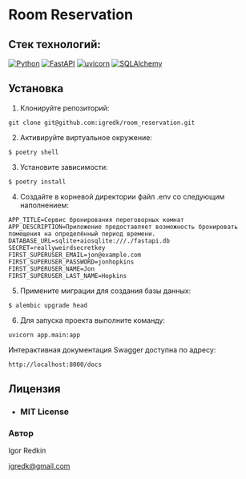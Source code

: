 # Room Reservation

## Cтек технологий:
[![Python](https://img.shields.io/badge/-Python-464646?style=flat&logo=Python&logoColor=56C0C0&color=008080)](https://www.python.org/)
[![FastAPI](https://img.shields.io/badge/-FastAPI-464646?style=flat&logo=fastapi&logoColor=56C0C0&color=008080)](https://fastapi.tiangolo.com/)
[![uvicorn](https://img.shields.io/badge/-Uvicorn-464646?style=flat&logo=uvicorn&logoColor=56C0C0&color=008080)](https://www.uvicorn.org/)
[![SQLAlchemy](https://img.shields.io/badge/-SQLAlchemy-464646?style=flat&logo=sqlalchemy&logoColor=56C0C0&color=008080)](https://www.sqlalchemy.org/)

## Установка
1. Клонируйте репозиторий:
```
git clone git@github.com:igredk/room_reservation.git
```
2. Активируйте виртуальное окружение:
```
$ poetry shell
```
3. Установите зависимости:
```
$ poetry install
```
4. Создайте в корневой директории файл .env со следующим наполнением:
```
APP_TITLE=Сервис бронирования переговорных комнат
APP_DESCRIPTION=Приложение предоставляет возможность бронировать помещения на определённый период времени.
DATABASE_URL=sqlite+aiosqlite:///./fastapi.db
SECRET=reallyweirdsecretkey
FIRST_SUPERUSER_EMAIL=jon@example.com
FIRST_SUPERUSER_PASSWORD=jonhopkins
FIRST_SUPERUSER_NAME=Jon
FIRST_SUPERUSER_LAST_NAME=Hopkins
```
5. Примените миграции для создания базы данных:
```
$ alembic upgrade head
```
6. Для запуска проекта выполните команду:
```
uvicorn app.main:app
```
Интерактивная документация Swagger доступна по адресу:
```
http://localhost:8000/docs
```

## Лицензия
- ### **MIT License**

### Автор
Igor Redkin

igredk@gmail.com